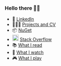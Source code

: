 ### Hello there 👋🏻
- 📄 [LinkedIn](https://www.linkedin.com/in/stefanoanelli/)
- 👨🏻‍💻 [Projects and CV](https://sanelli.github.io/curriculum-vitae/)
- 📦 [NuGet](https://www.nuget.org/profiles/sanelli)
- <img src="https://cdn-icons-png.flaticon.com/512/2111/2111628.png" width=20 height=20 /> [Stack Overflow](https://stackoverflow.com/users/1468832/sanelli)
- 📚 [What I read](https://github.com/sanelli/about/blob/main/BOOKS.md)
- 🍿 [What I watch](https://github.com/sanelli/about/blob/main/MOVIES.md)
- 🎮 [What I play](https://github.com/sanelli/about/blob/main/GAMES.md)
